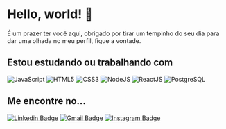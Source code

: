 # Hello, world! 👋
É um prazer ter você aqui, obrigado por tirar um tempinho do seu dia para dar uma olhada no meu perfil, fique a vontade.

## Estou estudando ou trabalhando com
![JavaScript](https://img.shields.io/static/v1?label=&message=JavaScript&color=yellow)
![HTML5](https://img.shields.io/static/v1?label=&message=HTML5&color=orange)
![CSS3](https://img.shields.io/static/v1?label=&message=CSS3&color=blue)
![NodeJS](https://img.shields.io/static/v1?label=&message=NodeJS&color=brightgreen)
![ReactJS](https://img.shields.io/badge/-React-61dafb?label=&message=ReactJS)
![PostgreSQL](https://img.shields.io/static/v1?label=&message=PostgreSQL&color=blue)
## Me encontre no...
[![Linkedin Badge](https://img.shields.io/badge/-Lucas%20Goulart-cc1c29?style=flat-square&logo=Linkedin&logoColor=white&link=https://www.linkedin.com/in/glrtlucas/)](https://www.linkedin.com/in/glrtlucas/) [![Gmail Badge](https://img.shields.io/badge/-goulartlcs@gmail.com-cc1c29?style=flat-square&logo=Gmail&logoColor=white&link=mailto:goulartlcs@gmail.com)](mailto:goulartlcs@gmail.com) [![Instagram Badge](https://img.shields.io/badge/-glrtlucas-cc1c29?style=flat-square&logo=Instagram&logoColor=white&link=https://www.instagram.com/glrtlucas/)](https://www.instagram.com/glrtlucas)




